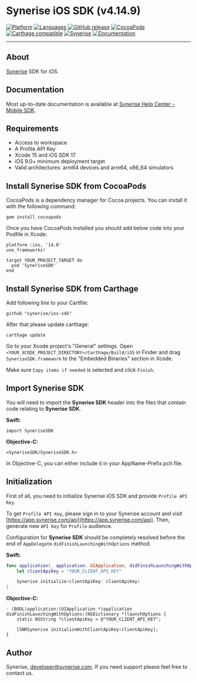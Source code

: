 # Synerise iOS SDK (v4.14.9)

[![Platform](https://img.shields.io/badge/platform-iOS-orange.svg)](https://github.com/synerise/ios-sdk)
[![Languages](https://img.shields.io/badge/language-Objective--C%20%7C%20Swift-orange.svg)](https://github.com/synerise/ios-sdk)
[![GitHub release](https://img.shields.io/github/release/Synerise/ios-sdk.svg)](https://github.com/Synerise/ios-sdk/releases) 
[![CocoaPods](https://img.shields.io/badge/pod-v4.14.9-green.svg)](https://cocoapods.org/pods/SyneriseSDK)
[![Carthage compatible](https://img.shields.io/badge/Carthage-compatible-green.svg)](https://github.com/Carthage/Carthage)
[![Synerise](https://img.shields.io/badge/www-synerise-green.svg)](https://synerise.com)
[![Documentation](https://img.shields.io/badge/docs-latest-brightgreen.svg)](https://help.synerise.com/)

---

## About
[Synerise](http://www.synerise.com) SDK for iOS.

## Documentation
Most up-to-date documentation is available at [Synerise Help Center - Mobile SDK](https://help.synerise.com/developers/mobile-sdk).

## Requirements
* Access to workspace
* A Profile API Key
* Xcode 15 and iOS SDK 17
* iOS 9.0+ minimum deployment target
* Valid architectures: arm64 devices and arm64, x86_64 simulators

## Install Synerise SDK from CocoaPods

CocoaPods is a dependency manager for Cocoa projects. You can install it with the following command:

```
gem install cocoapods
```

Once you have CocoaPods installed you should add below code into your Podfile in Xcode:

```
platform :ios, '14.0'
use_frameworks!

target YOUR_PROJECT_TARGET do
  pod 'SyneriseSDK'
end
```

## Install Synerise SDK from Carthage

Add following line to your Cartfile:
```
github "synerise/ios-sdk"
```

After that please update carthage:
```
carthage update
```

Go to your Xcode project's "General" settings. Open `<YOUR_XCODE_PROJECT_DIRECTORY>/Carthage/Build/iOS` in Finder and drag `SyneriseSDK.framework` to the "Embedded Binaries" section in Xcode.

Make sure `Copy items if needed` is selected and click `Finish`.


## Import Synerise SDK

You will need to import the **Synerise SDK** header into the files that contain code relating to **Synerise SDK**. 

**Swift:**
```
import SyneriseSDK
```

**Objective-C:**
```
<SyneriseSDK/SyneriseSDK.h>
```

In Objective-C, you can either include it in your AppName-Prefix.pch file.

## Initialization

First of all, you need to initialize Synerise iOS SDK and provide `Profile API Key`.

To get `Profile API Key`, please sign in to your Synerise account and visit [https://app.synerise.com/api](https://app.synerise.com/api).
Then, generate new `API Key` for `Profile` audience.

Configuration for **Synerise SDK** should be completely resolved before the end of `AppDelegate` `didFinishLaunchingWithOptions` method.

**Swift:**
```swift
func application(_ application: UIApplication, didFinishLaunchingWithOptions launchOptions: [UIApplicationLaunchOptionsKey: Any]?) -> Bool {
    let clientApiKey = "YOUR_CLIENT_API_KEY"

    Synerise.initialize(clientApiKey: clientApiKey)
}
```

**Objective-C:**
```
- (BOOL)application:(UIApplication *)application didFinishLaunchingWithOptions:(NSDictionary *)launchOptions {
    static NSString *clientApiKey = @"YOUR_CLIENT_API_KEY";

    [SNRSynerise initializeWithClientApiKey:clientApiKey];
}
```

## Author
Synerise, developer@synerise.com. If you need support please feel free to contact us.
